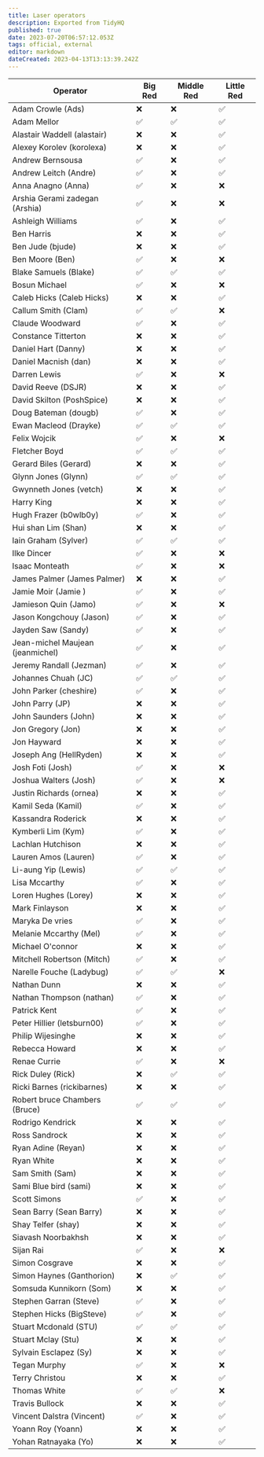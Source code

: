 ```yaml
---
title: Laser operators
description: Exported from TidyHQ
published: true
date: 2023-07-20T06:57:12.053Z
tags: official, external
editor: markdown
dateCreated: 2023-04-13T13:13:39.242Z
---
```


| Operator | Big Red | Middle Red | Little Red |
| --- | --- | --- | --- |
| Adam Crowle (Ads) | ❌ | ❌ | ✅ | 
| Adam Mellor | ✅ | ✅ | ✅ | 
| Alastair Waddell (alastair) | ❌ | ❌ | ✅ | 
| Alexey Korolev (korolexa) | ❌ | ❌ | ✅ | 
| Andrew Bernsousa | ✅ | ❌ | ✅ | 
| Andrew Leitch (Andre) | ✅ | ❌ | ✅ | 
| Anna Anagno (Anna) | ✅ | ❌ | ❌ | 
| Arshia Gerami zadegan (Arshia) | ✅ | ❌ | ❌ | 
| Ashleigh Williams | ✅ | ❌ | ✅ | 
| Ben Harris | ❌ | ❌ | ✅ | 
| Ben Jude (bjude) | ❌ | ❌ | ✅ | 
| Ben Moore (Ben) | ✅ | ❌ | ❌ | 
| Blake Samuels (Blake) | ✅ | ✅ | ✅ | 
| Bosun Michael | ✅ | ❌ | ❌ | 
| Caleb Hicks (Caleb Hicks) | ❌ | ❌ | ✅ | 
| Callum Smith (Clam) | ✅ | ✅ | ❌ | 
| Claude Woodward | ✅ | ❌ | ✅ | 
| Constance Titterton | ❌ | ❌ | ✅ | 
| Daniel Hart (Danny) | ❌ | ❌ | ✅ | 
| Daniel Macnish (dan) | ❌ | ❌ | ✅ | 
| Darren Lewis | ✅ | ❌ | ❌ | 
| David Reeve (DSJR) | ❌ | ❌ | ✅ | 
| David Skilton (PoshSpice) | ❌ | ❌ | ✅ | 
| Doug Bateman (dougb) | ✅ | ❌ | ✅ | 
| Ewan Macleod (Drayke) | ✅ | ✅ | ✅ | 
| Felix Wojcik | ✅ | ❌ | ❌ | 
| Fletcher Boyd | ✅ | ✅ | ✅ | 
| Gerard Biles (Gerard) | ❌ | ❌ | ✅ | 
| Glynn Jones (Glynn) | ✅ | ✅ | ✅ | 
| Gwynneth Jones (vetch) | ❌ | ❌ | ✅ | 
| Harry King | ❌ | ❌ | ✅ | 
| Hugh Frazer (b0wlb0y) | ✅ | ❌ | ✅ | 
| Hui shan Lim (Shan) | ❌ | ❌ | ✅ | 
| Iain Graham (Sylver) | ✅ | ✅ | ✅ | 
| Ilke Dincer | ✅ | ❌ | ❌ | 
| Isaac Monteath | ✅ | ❌ | ❌ | 
| James Palmer (James Palmer) | ❌ | ❌ | ✅ | 
| Jamie  Moir  (Jamie ) | ✅ | ❌ | ✅ | 
| Jamieson  Quin (Jamo) | ✅ | ❌ | ❌ | 
| Jason Kongchouy (Jason) | ✅ | ❌ | ✅ | 
| Jayden Saw (Sandy) | ✅ | ❌ | ✅ | 
| Jean-michel Maujean (jeanmichel) | ✅ | ❌ | ✅ | 
| Jeremy Randall (Jezman) | ✅ | ❌ | ✅ | 
| Johannes Chuah (JC) | ✅ | ✅ | ✅ | 
| John Parker (cheshire) | ✅ | ❌ | ✅ | 
| John Parry (JP) | ❌ | ❌ | ✅ | 
| John Saunders (John) | ❌ | ❌ | ✅ | 
| Jon Gregory (Jon) | ❌ | ❌ | ✅ | 
| Jon Hayward | ❌ | ❌ | ✅ | 
| Joseph Ang (HellRyden) | ❌ | ❌ | ✅ | 
| Josh Foti (Josh) | ✅ | ❌ | ❌ | 
| Joshua Walters (Josh) | ✅ | ❌ | ❌ | 
| Justin Richards (ornea) | ❌ | ❌ | ✅ | 
| Kamil Seda (Kamil) | ✅ | ❌ | ✅ | 
| Kassandra Roderick | ❌ | ❌ | ✅ | 
| Kymberli Lim (Kym) | ✅ | ❌ | ✅ | 
| Lachlan Hutchison | ❌ | ❌ | ✅ | 
| Lauren Amos (Lauren) | ✅ | ❌ | ✅ | 
| Li-aung Yip (Lewis) | ✅ | ✅ | ✅ | 
| Lisa Mccarthy | ✅ | ❌ | ✅ | 
| Loren Hughes (Lorey) | ❌ | ❌ | ✅ | 
| Mark Finlayson | ❌ | ❌ | ✅ | 
| Maryka De vries | ✅ | ❌ | ✅ | 
| Melanie Mccarthy (Mel) | ✅ | ❌ | ✅ | 
| Michael O'connor | ❌ | ❌ | ✅ | 
| Mitchell Robertson (Mitch) | ✅ | ❌ | ✅ | 
| Narelle Fouche (Ladybug) | ✅ | ✅ | ❌ | 
| Nathan Dunn | ❌ | ❌ | ✅ | 
| Nathan Thompson (nathan) | ✅ | ❌ | ✅ | 
| Patrick Kent | ✅ | ❌ | ✅ | 
| Peter Hillier (letsburn00) | ✅ | ❌ | ✅ | 
| Philip Wijesinghe | ❌ | ❌ | ✅ | 
| Rebecca Howard | ❌ | ❌ | ✅ | 
| Renae Currie | ✅ | ❌ | ❌ | 
| Rick Duley (Rick) | ❌ | ✅ | ✅ | 
| Ricki Barnes (rickibarnes) | ❌ | ❌ | ✅ | 
| Robert bruce Chambers (Bruce) | ✅ | ✅ | ✅ | 
| Rodrigo Kendrick | ❌ | ❌ | ✅ | 
| Ross Sandrock | ❌ | ❌ | ✅ | 
| Ryan Adine (Reyan) | ❌ | ❌ | ✅ | 
| Ryan White | ❌ | ❌ | ✅ | 
| Sam Smith (Sam) | ❌ | ❌ | ✅ | 
| Sami Blue bird (sami) | ❌ | ❌ | ✅ | 
| Scott Simons | ✅ | ❌ | ✅ | 
| Sean Barry (Sean Barry) | ❌ | ❌ | ✅ | 
| Shay Telfer (shay) | ❌ | ❌ | ✅ | 
| Siavash Noorbakhsh | ❌ | ❌ | ✅ | 
| Sijan Rai | ✅ | ❌ | ❌ | 
| Simon Cosgrave | ❌ | ❌ | ✅ | 
| Simon Haynes (Ganthorion) | ❌ | ✅ | ✅ | 
| Somsuda Kunnikorn (Som) | ❌ | ❌ | ✅ | 
| Stephen Garran (Steve) | ✅ | ❌ | ✅ | 
| Stephen Hicks (BigSteve) | ✅ | ❌ | ✅ | 
| Stuart Mcdonald (STU) | ✅ | ✅ | ✅ | 
| Stuart Mclay (Stu) | ❌ | ❌ | ✅ | 
| Sylvain Esclapez (Sy) | ❌ | ❌ | ✅ | 
| Tegan Murphy | ✅ | ❌ | ❌ | 
| Terry Christou | ❌ | ❌ | ✅ | 
| Thomas White | ✅ | ✅ | ❌ | 
| Travis Bullock | ❌ | ❌ | ✅ | 
| Vincent Dalstra (Vincent) | ✅ | ❌ | ✅ | 
| Yoann Roy (Yoann) | ❌ | ❌ | ✅ | 
| Yohan Ratnayaka (Yo) | ❌ | ❌ | ✅ | 
